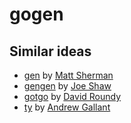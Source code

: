 gogen
=====

Similar ideas
-------------
* [gen](http://clipperhouse.github.io/gen/) by [Matt Sherman](https://github.com/clipperhouse)
* [gengen](https://github.com/joeshaw/gengen) by [Joe Shaw](https://github.com/joeshaw)
* [gotgo](https://github.com/droundy/gotgo) by [David Roundy](https://github.com/droundy)
* [ty](https://github.com/BurntSushi/ty) by [Andrew Gallant](https://github.com/BurntSushi)
